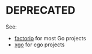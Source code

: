 # DEPRECATED

See:

* [factorio](https://github.com/mcandre/factorio) for most Go projects
* [xgo](https://github.com/karalabe/xgo) for cgo projects
